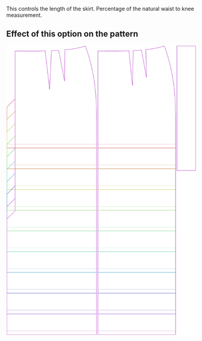 This controls the length of the skirt. Percentage of the natural waist to knee measurement.

## Effect of this option on the pattern

![This image shows the effect of this option by superimposing several variants that have a different value for this option](penelope_lengthbonus_sample.svg "Effect of this option on the pattern")
